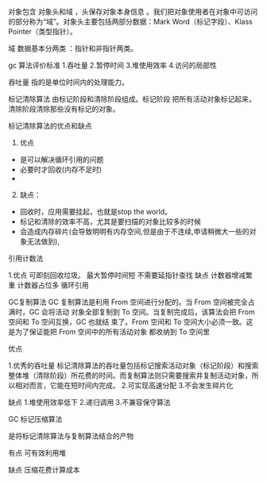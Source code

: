 对象包含 对象头和域 ，头保存对象本身信息 。我们把对象使用者在对象中可访问的部分称为“域”。对象头主要包括两部分数据：Mark Word（标记字段）、Klass Pointer（类型指针）。

域 数据基本分两类 ：指针和非指针两类。


gc 算法评价标准
1.吞吐量 
2.暂停时间
3.堆使用效率
4.访问的局部性

吞吐量 
  指的是单位时间内的处理能力。
  
  
  
 标记清除算法
 由标记阶段和清除阶段组成。标记阶段 把所有活动对象标记起来，清除阶段清除那些没有标记的对象。
 
 标记清除算法的优点和缺点 
1. 优点 
- 是可以解决循环引用的问题 
- 必要时才回收(内存不足时) 
- 
2. 缺点： 
- 回收时，应用需要挂起，也就是stop the world。 
- 标记和清除的效率不高，尤其是要扫描的对象比较多的时候 
- 会造成内存碎片(会导致明明有内存空间,但是由于不连续,申请稍微大一些的对象无法做到), 

引用计数法

1.优点
可即刻回收垃圾。
最大暂停时间短 
不需要延指针查找
缺点
计数器增减繁重
计数器占位多
循环引用


GC复制算法
GC 复制算法是利用 From 空间进行分配的。当 From 空间被完全占满时，GC 会将活动
对象全部复制到 To 空间。当复制完成后，该算法会把 From 空间和 To 空间互换，GC 也就结
束了。From 空间和 To 空间大小必须一致。这是为了保证能把 From 空间中的所有活动对象
都收纳到 To 空间里

优点 

1.优秀的吞吐量
标记清除算法的吞吐量包括标记搜索活动对象（标记阶段）和搜索整体堆（清除阶段）所花费的时间。而复制算法则只需要搜索并复制活动对象，所以相对而言，它能在短时间内完成。
2.可实现高速分配 
3.不会发生碎片化

缺点 
1.堆使用效率低下 
2.递归调用
3.不兼容保守算法

GC 标记压缩算法

是将标记清除算法与复制算法结合的产物

有点
可有效利用堆 

缺点
压缩花费计算成本